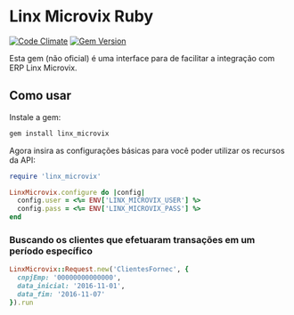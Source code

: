 # Linx Microvix Ruby
[![Code Climate](https://codeclimate.com/github/phbruce/linx_microvix/badges/gpa.svg)](https://codeclimate.com/github/phbruce/linx_microvix) [![Gem Version](https://img.shields.io/gem/v/linx_microvix.svg)](https://rubygems.org/gems/linx_microvix)

Esta gem (não oficial) é uma interface para de facilitar a integração com ERP Linx Microvix.

## Como usar

Instale a gem:

```bash
gem install linx_microvix
```

Agora insira as configurações básicas para você poder utilizar os recursos da API:

```ruby
require 'linx_microvix'

LinxMicrovix.configure do |config|
  config.user = <%= ENV['LINX_MICROVIX_USER'] %>
  config.pass = <%= ENV['LINX_MICROVIX_PASS'] %>
end
```

### Buscando os clientes que efetuaram transações em um período específico

```ruby
LinxMicrovix::Request.new('ClientesFornec', {
  cnpjEmp: '00000000000000',
  data_inicial: '2016-11-01',
  data_fim: '2016-11-07'
}).run
```
